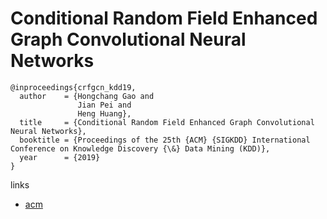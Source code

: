 # Conditional Random Field Enhanced Graph Convolutional Neural Networks

```
@inproceedings{crfgcn_kdd19,
  author    = {Hongchang Gao and
               Jian Pei and
               Heng Huang},
  title     = {Conditional Random Field Enhanced Graph Convolutional Neural Networks},
  booktitle = {Proceedings of the 25th {ACM} {SIGKDD} International Conference on Knowledge Discovery {\&} Data Mining (KDD)},
  year      = {2019}
}
```

links
- [acm](http://delivery.acm.org/10.1145/3340000/3330888/p276-gao.pdf?ip=117.192.107.147&id=3330888&acc=OPENTOC&key=4D4702B0C3E38B35%2E4D4702B0C3E38B35%2E4D4702B0C3E38B35%2E9F04A3A78F7D3B8D&__acm__=1564337862_b59de0bb187b9892933a2ae55288626d)
